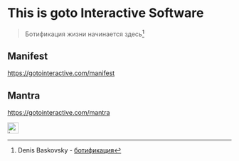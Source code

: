 # This is goto Interactive Software 
> Ботификация жизни начинается здесь[^1]

## Manifest
<https://gotointeractive.com/manifest>

## Mantra
<https://gotointeractive.com/mantra>

<picture>
  <source media="(prefers-color-scheme: dark)" srcset="https://gotointeractive.com/assets/images/logo-4-512x256.png">
  <source media="(prefers-color-scheme: light)" srcset="https://gotointeractive.com/assets/images/logo-4-512x256.png">
  <img alt="Logo" src="https://gotointeractive.com/assets/images/logo-4-512x256.png" height="25">
</picture>

[^1]: Denis Baskovsky - [ботификация](https://baskovsky.ru/2020/08/botificaion/)
